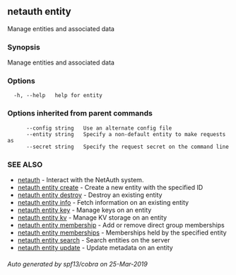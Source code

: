 ## netauth entity

Manage entities and associated data

### Synopsis

Manage entities and associated data

### Options

```
  -h, --help   help for entity
```

### Options inherited from parent commands

```
      --config string   Use an alternate config file
      --entity string   Specify a non-default entity to make requests as
      --secret string   Specify the request secret on the command line
```

### SEE ALSO

* [netauth](netauth.md)	 - Interact with the NetAuth system.
* [netauth entity create](netauth_entity_create.md)	 - Create a new entity with the specified ID
* [netauth entity destroy](netauth_entity_destroy.md)	 - Destroy an existing entity
* [netauth entity info](netauth_entity_info.md)	 - Fetch information on an existing entity
* [netauth entity key](netauth_entity_key.md)	 - Manage keys on an entity
* [netauth entity kv](netauth_entity_kv.md)	 - Manage KV storage on an entity
* [netauth entity membership](netauth_entity_membership.md)	 - Add or remove direct group memberships
* [netauth entity memberships](netauth_entity_memberships.md)	 - Memberships held by the specified entity
* [netauth entity search](netauth_entity_search.md)	 - Search entities on the server
* [netauth entity update](netauth_entity_update.md)	 - Update metadata on an entity

###### Auto generated by spf13/cobra on 25-Mar-2019
